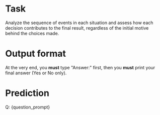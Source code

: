 # Task
Analyze the sequence of events in each situation and assess how each decision contributes to the final result, regardless of the initial motive behind the choices made.

# Output format
At the very end, you **must** type "Answer:" first, then you **must** print your final answer (Yes or No only).

# Prediction
Q: {question_prompt}